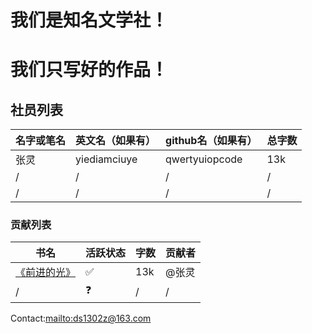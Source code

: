 # 我们是知名文学社！

# 我们只写好的作品！ 

## 社员列表

| 名字或笔名 | 英文名（如果有） | github名（如果有） | 总字数 |
| ---------- | ---------------- | ------------------ | ------ |
| 张灵       | yiediamciuye     | qwertyuiopcode     | 13k    |
| /          | /                | /                  | /      |
| /          | /                | /                  | /      |

### 贡献列表

| 书名                                             | 活跃状态           | 字数 | 贡献者 |
| ------------------------------------------------ | ------------------ | ---- | ------ |
| [《前进的光》](https://qwertyuiopcode.github.io) | :white_check_mark: | 13k  | @张灵  |
| /                                                | :question:         | /    | /      |



Contact:<mailto:ds1302z@163.com>
